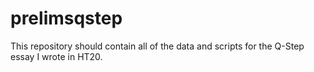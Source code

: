 # prelimsqstep
This repository should contain all of the data and scripts for the Q-Step essay I wrote in HT20.
